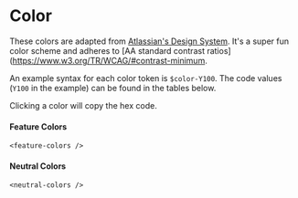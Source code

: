# Color

These colors are adapted from [Atlassian's Design System](https://atlassian.design/guidelines/brand/color). It's a super fun color scheme and adheres to [AA standard contrast ratios](https://www.w3.org/TR/WCAG/#contrast-minimum.

An example syntax for each color token is `$color-Y100`. The code values (`Y100` in the example) can be found in the tables below.

Clicking a color will copy the hex code.

#### Feature Colors

```
<feature-colors />
```

#### Neutral Colors

```
<neutral-colors />
```
